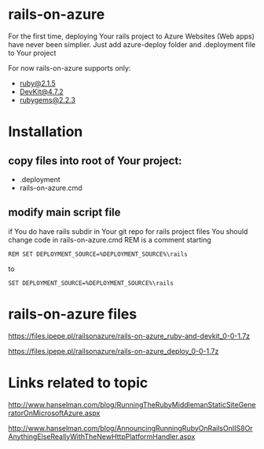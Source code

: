 # rails-on-azure
For the first time, deploying Your rails project to Azure Websites (Web apps) have never been simplier.
Just add azure-deploy folder and .deployment file to Your project

For now rails-on-azure supports only:
- ruby@2.1.5
- DevKit@4.7.2
- rubygems@2.2.3

# Installation
## copy files into root of Your project:
 - .deployment
 - rails-on-azure.cmd

## modify main script file
 if You do have rails subdir in Your git repo for rails project files You should change code in rails-on-azure.cmd
 REM is a comment starting

    REM SET DEPLOYMENT_SOURCE=%DEPLOYMENT_SOURCE%\rails

 to

    SET DEPLOYMENT_SOURCE=%DEPLOYMENT_SOURCE%\rails


# rails-on-azure files

 https://files.ipepe.pl/railsonazure/rails-on-azure_ruby-and-devkit_0-0-1.7z

 https://files.ipepe.pl/railsonazure/rails-on-azure_deploy_0-0-1.7z

# Links related to topic

 http://www.hanselman.com/blog/RunningTheRubyMiddlemanStaticSiteGeneratorOnMicrosoftAzure.aspx

 http://www.hanselman.com/blog/AnnouncingRunningRubyOnRailsOnIIS8OrAnythingElseReallyWithTheNewHttpPlatformHandler.aspx
